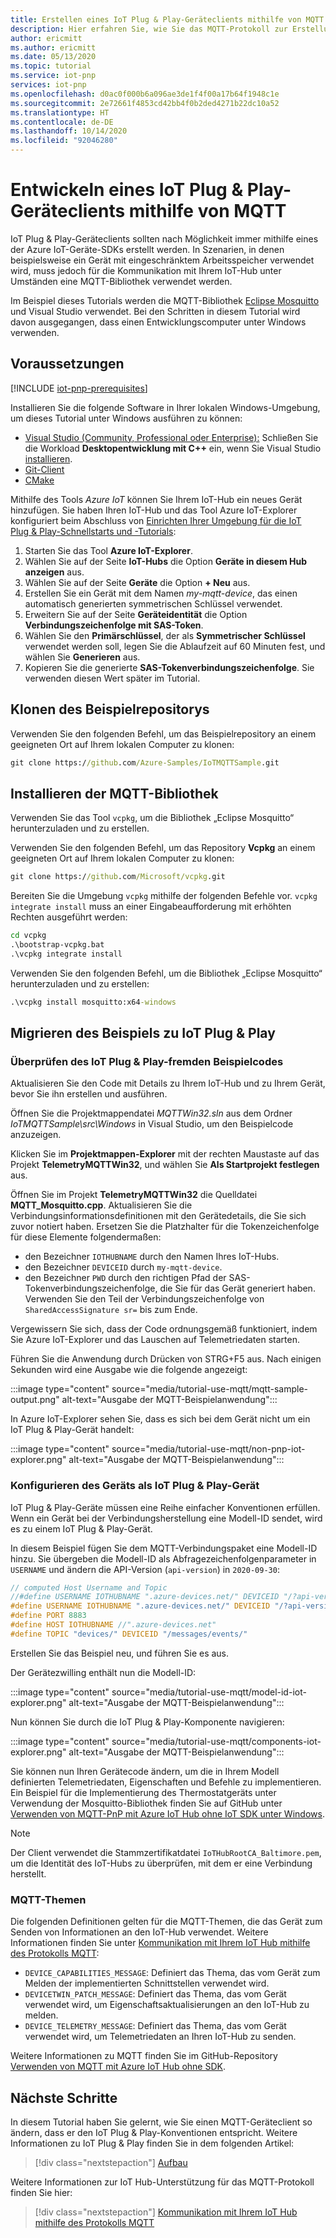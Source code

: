 ```yaml
---
title: Erstellen eines IoT Plug & Play-Geräteclients mithilfe von MQTT | Microsoft-Dokumentation
description: Hier erfahren Sie, wie Sie das MQTT-Protokoll zur Erstellung eines IoT Plug & Play-Geräteclients direkt verwenden, ohne die Azure IoT-Geräte-SDKs verwenden zu müssen.
author: ericmitt
ms.author: ericmitt
ms.date: 05/13/2020
ms.topic: tutorial
ms.service: iot-pnp
services: iot-pnp
ms.openlocfilehash: d0ac0f000b6a096ae3de1f4f00a17b64f1948c1e
ms.sourcegitcommit: 2e72661f4853cd42bb4f0b2ded4271b22dc10a52
ms.translationtype: HT
ms.contentlocale: de-DE
ms.lasthandoff: 10/14/2020
ms.locfileid: "92046280"
---
```

# <a name="use-mqtt-to-develop-an-iot-plug-and-play-device-client"></a>Entwickeln eines IoT Plug & Play-Geräteclients mithilfe von MQTT

IoT Plug & Play-Geräteclients sollten nach Möglichkeit immer mithilfe eines der Azure IoT-Geräte-SDKs erstellt werden. In Szenarien, in denen beispielsweise ein Gerät mit eingeschränktem Arbeitsspeicher verwendet wird, muss jedoch für die Kommunikation mit Ihrem IoT-Hub unter Umständen eine MQTT-Bibliothek verwendet werden.

Im Beispiel dieses Tutorials werden die MQTT-Bibliothek [Eclipse Mosquitto](http://mosquitto.org/) und Visual Studio verwendet. Bei den Schritten in diesem Tutorial wird davon ausgegangen, dass einen Entwicklungscomputer unter Windows verwenden.

## <a name="prerequisites"></a>Voraussetzungen

[!INCLUDE [iot-pnp-prerequisites](../../includes/iot-pnp-prerequisites.md)]

Installieren Sie die folgende Software in Ihrer lokalen Windows-Umgebung, um dieses Tutorial unter Windows ausführen zu können:

* [Visual Studio (Community, Professional oder Enterprise):](https://visualstudio.microsoft.com/downloads/) Schließen Sie die Workload **Desktopentwicklung mit C++** ein, wenn Sie Visual Studio [installieren](/cpp/build/vscpp-step-0-installation?preserve-view=true&view=vs-2019).
* [Git-Client](https://git-scm.com/download/)
* [CMake](https://cmake.org/download/)

Mithilfe des Tools *Azure IoT* können Sie Ihrem IoT-Hub ein neues Gerät hinzufügen. Sie haben Ihren IoT-Hub und das Tool Azure IoT-Explorer konfiguriert beim Abschluss von [Einrichten Ihrer Umgebung für die IoT Plug & Play-Schnellstarts und -Tutorials](set-up-environment.md):

1. Starten Sie das Tool **Azure IoT-Explorer**.
1. Wählen Sie auf der Seite **IoT-Hubs** die Option **Geräte in diesem Hub anzeigen** aus.
1. Wählen Sie auf der Seite **Geräte**  die Option **+ Neu** aus.
1. Erstellen Sie ein Gerät mit dem Namen *my-mqtt-device*, das einen automatisch generierten symmetrischen Schlüssel verwendet.
1. Erweitern Sie auf der Seite **Geräteidentität** die Option **Verbindungszeichenfolge mit SAS-Token**.
1. Wählen Sie den **Primärschlüssel**, der als **Symmetrischer Schlüssel** verwendet werden soll, legen Sie die Ablaufzeit auf 60 Minuten fest, und wählen Sie **Generieren** aus.
1. Kopieren Sie die generierte **SAS-Tokenverbindungszeichenfolge**. Sie verwenden diesen Wert später im Tutorial.

## <a name="clone-sample-repo"></a>Klonen des Beispielrepositorys

Verwenden Sie den folgenden Befehl, um das Beispielrepository an einem geeigneten Ort auf Ihrem lokalen Computer zu klonen:

```cmd
git clone https://github.com/Azure-Samples/IoTMQTTSample.git
```

## <a name="install-mqtt-library"></a>Installieren der MQTT-Bibliothek

Verwenden Sie das Tool `vcpkg`, um die Bibliothek „Eclipse Mosquitto“ herunterzuladen und zu erstellen.

Verwenden Sie den folgenden Befehl, um das Repository **Vcpkg** an einem geeigneten Ort auf Ihrem lokalen Computer zu klonen:

```cmd
git clone https://github.com/Microsoft/vcpkg.git
```

Bereiten Sie die Umgebung `vcpkg` mithilfe der folgenden Befehle vor. `vcpkg integrate install` muss an einer Eingabeaufforderung mit erhöhten Rechten ausgeführt werden:

```cmd
cd vcpkg
.\bootstrap-vcpkg.bat
.\vcpkg integrate install
```

Verwenden Sie den folgenden Befehl, um die Bibliothek „Eclipse Mosquitto“ herunterzuladen und zu erstellen:

```cmd
.\vcpkg install mosquitto:x64-windows
```

## <a name="migrate-the-sample-to-iot-plug-and-play"></a>Migrieren des Beispiels zu IoT Plug & Play

### <a name="review-the-non-iot-plug-and-play-sample-code"></a>Überprüfen des IoT Plug & Play-fremden Beispielcodes

Aktualisieren Sie den Code mit Details zu Ihrem IoT-Hub und zu Ihrem Gerät, bevor Sie ihn erstellen und ausführen.

Öffnen Sie die Projektmappendatei *MQTTWin32.sln* aus dem Ordner *IoTMQTTSample\src\Windows* in Visual Studio, um den Beispielcode anzuzeigen.

Klicken Sie im **Projektmappen-Explorer** mit der rechten Maustaste auf das Projekt **TelemetryMQTTWin32**, und wählen Sie **Als Startprojekt festlegen** aus.

Öffnen Sie im Projekt **TelemetryMQTTWin32** die Quelldatei **MQTT_Mosquitto.cpp**. Aktualisieren Sie die Verbindungsinformationsdefinitionen mit den Gerätedetails, die Sie sich zuvor notiert haben. Ersetzen Sie die Platzhalter für die Tokenzeichenfolge für diese Elemente folgendermaßen:

* den Bezeichner `IOTHUBNAME` durch den Namen Ihres IoT-Hubs.
* den Bezeichner `DEVICEID` durch `my-mqtt-device`.
* den Bezeichner `PWD` durch den richtigen Pfad der SAS-Tokenverbindungszeichenfolge, die Sie für das Gerät generiert haben. Verwenden Sie den Teil der Verbindungszeichenfolge von `SharedAccessSignature sr=` bis zum Ende.

Vergewissern Sie sich, dass der Code ordnungsgemäß funktioniert, indem Sie Azure IoT-Explorer und das Lauschen auf Telemetriedaten starten.

Führen Sie die Anwendung durch Drücken von STRG+F5 aus. Nach einigen Sekunden wird eine Ausgabe wie die folgende angezeigt:

:::image type="content" source="media/tutorial-use-mqtt/mqtt-sample-output.png" alt-text="Ausgabe der MQTT-Beispielanwendung":::

In Azure IoT-Explorer sehen Sie, dass es sich bei dem Gerät nicht um ein IoT Plug & Play-Gerät handelt:

:::image type="content" source="media/tutorial-use-mqtt/non-pnp-iot-explorer.png" alt-text="Ausgabe der MQTT-Beispielanwendung":::

### <a name="make-the-device-an-iot-plug-and-play-device"></a>Konfigurieren des Geräts als IoT Plug & Play-Gerät

IoT Plug & Play-Geräte müssen eine Reihe einfacher Konventionen erfüllen. Wenn ein Gerät bei der Verbindungsherstellung eine Modell-ID sendet, wird es zu einem IoT Plug & Play-Gerät.

In diesem Beispiel fügen Sie dem MQTT-Verbindungspaket eine Modell-ID hinzu. Sie übergeben die Modell-ID als Abfragezeichenfolgenparameter in `USERNAME` und ändern die API-Version (`api-version`) in `2020-09-30`:

```c
// computed Host Username and Topic
//#define USERNAME IOTHUBNAME ".azure-devices.net/" DEVICEID "/?api-version=2018-06-30"
#define USERNAME IOTHUBNAME ".azure-devices.net/" DEVICEID "/?api-version=2020-09-30&model-id=dtmi:com:example:Thermostat;1"
#define PORT 8883
#define HOST IOTHUBNAME //".azure-devices.net"
#define TOPIC "devices/" DEVICEID "/messages/events/"
```

Erstellen Sie das Beispiel neu, und führen Sie es aus.

Der Gerätezwilling enthält nun die Modell-ID:

:::image type="content" source="media/tutorial-use-mqtt/model-id-iot-explorer.png" alt-text="Ausgabe der MQTT-Beispielanwendung":::

Nun können Sie durch die IoT Plug & Play-Komponente navigieren:

:::image type="content" source="media/tutorial-use-mqtt/components-iot-explorer.png" alt-text="Ausgabe der MQTT-Beispielanwendung":::

Sie können nun Ihren Gerätecode ändern, um die in Ihrem Modell definierten Telemetriedaten, Eigenschaften und Befehle zu implementieren. Ein Beispiel für die Implementierung des Thermostatgeräts unter Verwendung der Mosquitto-Bibliothek finden Sie auf GitHub unter [Verwenden von MQTT-PnP mit Azure IoT Hub ohne IoT SDK unter Windows](https://github.com/Azure-Samples/IoTMQTTSample/tree/master/src/Windows/PnPMQTTWin32).

> [!NOTE]
>Der Client verwendet die Stammzertifikatdatei `IoTHubRootCA_Baltimore.pem`, um die Identität des IoT-Hubs zu überprüfen, mit dem er eine Verbindung herstellt.

### <a name="mqtt-topics"></a>MQTT-Themen

Die folgenden Definitionen gelten für die MQTT-Themen, die das Gerät zum Senden von Informationen an den IoT-Hub verwendet. Weitere Informationen finden Sie unter [Kommunikation mit Ihrem IoT Hub mithilfe des Protokolls MQTT](../iot-hub/iot-hub-mqtt-support.md):

* `DEVICE_CAPABILITIES_MESSAGE`: Definiert das Thema, das vom Gerät zum Melden der implementierten Schnittstellen verwendet wird.
* `DEVICETWIN_PATCH_MESSAGE`: Definiert das Thema, das vom Gerät verwendet wird, um Eigenschaftsaktualisierungen an den IoT-Hub zu melden.
* `DEVICE_TELEMETRY_MESSAGE`: Definiert das Thema, das vom Gerät verwendet wird, um Telemetriedaten an Ihren IoT-Hub zu senden.

Weitere Informationen zu MQTT finden Sie im GitHub-Repository [Verwenden von MQTT mit Azure IoT Hub ohne SDK](https://github.com/Azure-Samples/IoTMQTTSample/).
  
## <a name="next-steps"></a>Nächste Schritte

In diesem Tutorial haben Sie gelernt, wie Sie einen MQTT-Geräteclient so ändern, dass er den IoT Plug & Play-Konventionen entspricht. Weitere Informationen zu IoT Plug & Play finden Sie in dem folgenden Artikel:

> [!div class="nextstepaction"]
> [Aufbau](concepts-architecture.md)

Weitere Informationen zur IoT Hub-Unterstützung für das MQTT-Protokoll finden Sie hier:

> [!div class="nextstepaction"]
> [Kommunikation mit Ihrem IoT Hub mithilfe des Protokolls MQTT](../iot-hub/iot-hub-mqtt-support.md)